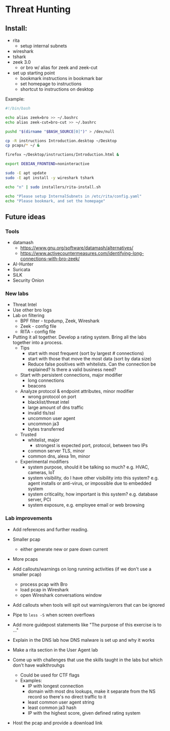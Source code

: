 # Threat Hunting

## Install:

* rita
  * setup internal subnets
* wireshark
* tshark
* zeek 3.0
  * or bro w/ alias for zeek and zeek-cut
* set up starting point
  * bookmark instructions in bookmark bar
  * set homepage to instructions
  * shortcut to instructions on desktop

Example:

```bash
#!/bin/bash

echo alias zeek=bro >> ~/.bashrc
echo alias zeek-cut=bro-cut >> ~/.bashrc

pushd "$(dirname "$BASH_SOURCE[0]")" > /dev/null

cp -R instructions Introduction.desktop ~/Desktop
cp pcaps/* ~/ &

firefox ~/Desktop/instructions/Introduction.html &

export DEBIAN_FRONTEND=noninteractive

sudo -E apt update
sudo -E apt install -y wireshark tshark

echo "n" | sudo installers/rita-install.sh

echo "Please setup InternalSubnets in /etc/rita/config.yaml"
echo "Please bookmark, and set the homepage"

```


## Future ideas

### Tools
* datamash
	* https://www.gnu.org/software/datamash/alternatives/
	* https://www.activecountermeasures.com/identifying-long-connections-with-bro-zeek/
* AI-Hunter
* Suricata
* SiLK
* Security Onion

### New labs
* Threat Intel
* Use other bro logs
* Lab on filtering
	- BPF filter - tcpdump, Zeek, Wireshark
	- Zeek - config file
	- RITA - config file
* Putting it all together. Develop a rating system. Bring all the labs together into a process.
	* Tips
		- start with most frequent (sort by largest # connections)
		- start with those that move the most data (sort by data size)
		- Reduce false positives with whitelists. Can the connection be explained? Is there a valid business need?
	- Start with persistent connections, major modifier
		- long connections
		- beacons
	- Analyze protocol & endpoint attributes, minor modifier
		- wrong protocol on port
		- blacklist/threat intel
		- large amount of dns traffic
		- invalid tls/ssl
		- uncommon user agent
		- uncommon ja3
		- bytes transferred
	- Trusted
		- whitelist, major
			- strongest is expected port, protocol, between two IPs
		- common server TLS, minor
		- common dns, alexa 1m, minor
	- Experimental modifiers
		- system purpose, should it be talking so much? e.g. HVAC, cameras, IoT
		- system visibility, do I have other visibility into this system? e.g. agent installs or anti-virus, or impossible due to embedded system
		- system criticality, how important is this system? e.g. database server, PCI
		- system exposure, e.g. employee email or web browsing


### Lab improvements
* Add references and further reading.
* Smaller pcap
	* either generate new or pare down current
* More pcaps
* Add callouts/warnings on long running activities (if we don't use a smaller pcap)
	* process pcap with Bro
	* load pcap in Wireshark
	* open Wireshark conversations window
* Add callouts when tools will spit out warnings/errors that can be ignored
* Pipe to `less -S` when screen overflows
* Add more guidepost statements like "The purpose of this exercise is to ..."
* Explain in the DNS lab how DNS malware is set up and why it works
* Make a rita section in the User Agent lab
* Come up with challenges that use the skills taught in the labs but which don't have walkthrouhgs
	* Could be used for CTF flags
	* Examples:
		- IP with longest connection
		- domain with most dns lookups, make it separate from the NS record so there's no direct traffic to it
		- least common user agent string
		- least common ja3 hash
		- IP with the highest score, given defined rating system

* Host the pcap and provide a download link
